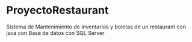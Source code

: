 # ProyectoRestaurant
Sistema de Mantenimiento de inventarios y boletas de un restaurant con java con Base de datos con SQL Server
